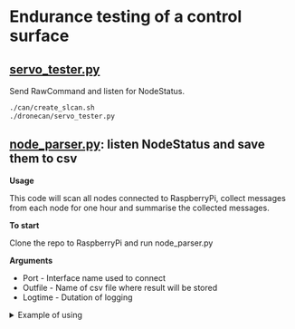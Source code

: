 # Endurance testing of a control surface

## [servo_tester.py](servo_tester.py)

Send RawCommand and listen for NodeStatus.

```bash
./can/create_slcan.sh
./dronecan/servo_tester.py
```

## [node_parser.py](node_parser.py): listen NodeStatus and save them to csv

**Usage**

This code will scan all nodes connected to RaspberryPi, collect messages from each node for one hour and summarise the collected messages.

**To start**

Clone the repo to RaspberryPi and run node_parser.py

**Arguments**

* Port - Interface name used to connect
* Outfile - Name of csv file where result will be stored
* Logtime - Dutation of logging

<details><summary>Example of using</summary>

Node sends messages like this:

 | #Date               | #Node id | #Uptime         | #Health |
 |---------------------|----------|-----------------|---------| 
 | 18/08/2023 14:06:36 | 40       | 0 days 23:00:54 | 2       |
 | 18/08/2023 14:06:36 | 73       | 0 days 13:34:28 | 2       |
 | 18/08/2023 14:06:36 | 71       | 0 days 17:38:09 | 2       |
 | 18/08/2023 14:06:36 | 50       | 0 days 20:52:37 | 2       |
 | 18/08/2023 14:06:36 | 51       | 0 days 13:25:52 | 2       |
 | 18/08/2023 14:06:36 | 40       | 0 days 23:00:55 | 2       |
 | 18/08/2023 14:06:36 | 73       | 0 days 13:34:28 | 2       |
 | 18/08/2023 14:06:36 | 71       | 0 days 17:38:10 | 2       |
 | 18/08/2023 14:06:36 | 50       | 0 days 20:52:38 | 2       |
 | 18/08/2023 14:06:37 | 51       | 0 days 13:25:52 | 2       |
 | 18/08/2023 14:06:37 | 40       | 0 days 23:00:55 | 2       |

These messages are collected in a list until the logging period has expired.
After the data has been collected, the second part of the script begins to summarise it.

Result of summarised data

 | #Date               | #Node id | #Uptime         | #Health |
 |---------------------|----------|-----------------|---------| 
 | 18/08/2023 14:06:36 | 73       | 0 days 13:34:28 | 2       |
 | 18/08/2023 14:06:36 | 71       | 0 days 17:38:10 | 2       |
 | 18/08/2023 14:06:36 | 50       | 0 days 20:52:38 | 2       |
 | 18/08/2023 14:06:37 | 51       | 0 days 13:25:52 | 2       |
 | 18/08/2023 14:06:37 | 40       | 0 days 23:00:55 | 2       |

After the summarisation process, logging starts again and new data is added to the output file.

</details>
